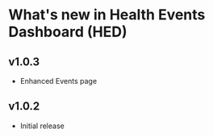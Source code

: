 # What's new in Health Events Dashboard (HED)

## v1.0.3
* Enhanced Events page

## v1.0.2
* Initial release
